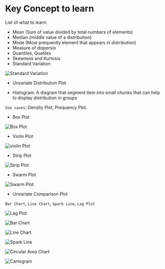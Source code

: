 # Key Concept to learn

List of what to learn:

* Mean (Sum of value divided by total numbers of elements)
* Median (middle value of a distribution)
* Mode (Most prequently element that appears in distribution)
* Measure of dispersio
* Quantiles, Quatiles
* Skewness and Kurtosis
* Standard Variation

![Standard Variation](./images/standard-variation.PNG)

* Unvariate Distribution Plot

* Histogram: A diagram that segment item into small chunks that can help to display distribution in groups

`Use cases`: Density Plot, Prequency Plot.

* Box Plot

![Box Plot](./images/box-plot.PNG)

* Violin Plot

![violin Plot](./images/violin-blox.PNG)

* Strip Plot

![Strip Plot](./images/strip-plot.PNG)

* Swarm Plot

![Swarm Plot](./images/swarm-plot.PNG)

* Unvariate Comparison Plot

`Bar Chart`, `Line Chart`, `Spark Line`, `Lag Plot`

![Lag Plot](./images/lag-plot.PNG)

![Bar Chart](./images/bar-chart.PNG)

![Line Chart](./images/line-chart.PNG)

![Spark Line](./images/spark-line.PNG)

![Circular Area Chart](./images/circular-area-chart.PNG)

![Cartogram](./images/cartogram.PNG)
